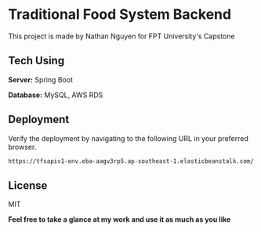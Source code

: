 # Traditional Food System Backend
This project is made by Nathan Nguyen for FPT University's Capstone

## Tech Using

**Server:** Spring Boot

**Database:** MySQL, AWS RDS

## Deployment
Verify the deployment by navigating to the following URL in
your preferred browser.

```sh
https://tfsapiv1-env.eba-aagv3rp5.ap-southeast-1.elasticbeanstalk.com/
```

## License

MIT 

**Feel free to take a glance at my work and use it as much as you like**